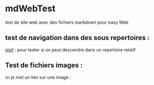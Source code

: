 

# mdWebTest

test de site web avec des fichiers markdown pour easy Web


## test de navigation dans des sous repertoires :


[rep1](./rep1/README.md) : pour tester si on peut descendre dans un repertoire relatif

## Test de fichiers images :

ici je met un lien sur une image :

